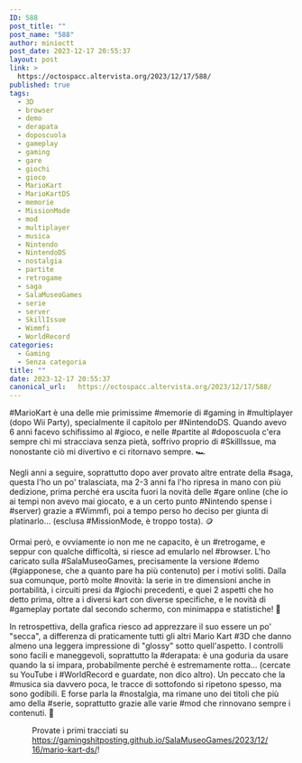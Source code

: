 ```yaml
---
ID: 588
post_title: ""
post_name: "588"
author: minioctt
post_date: 2023-12-17 20:55:37
layout: post
link: >
  https://octospacc.altervista.org/2023/12/17/588/
published: true
tags:
  - 3D
  - browser
  - demo
  - derapata
  - doposcuola
  - gameplay
  - gaming
  - gare
  - giochi
  - gioco
  - MarioKart
  - MarioKartDS
  - memorie
  - MissionMode
  - mod
  - multiplayer
  - musica
  - Nintendo
  - NintendoDS
  - nostalgia
  - partite
  - retrogame
  - saga
  - SalaMuseoGames
  - serie
  - server
  - SkillIssue
  - Wimmfi
  - WorldRecord
categories:
  - Gaming
  - Senza categoria
title: ""
date: 2023-12-17 20:55:37
canonical_url:   https://octospacc.altervista.org/2023/12/17/588/
---
```

<!-- wp:paragraph -->
<p>#MarioKart è una delle mie primissime #memorie di #gaming in #multiplayer (dopo Wii Party), specialmente il capitolo per #NintendoDS. Quando avevo 6 anni facevo schifissimo al #gioco, e nelle #partite al #doposcuola c'era sempre chi mi stracciava senza pietà, soffrivo proprio di #SkillIssue, ma nonostante ciò mi divertivo e ci ritornavo sempre. 🏎️</p>
<!-- /wp:paragraph -->

<!-- wp:paragraph -->
<p>Negli anni a seguire, soprattutto dopo aver provato altre entrate della #saga, questa l'ho un po' tralasciata, ma 2-3 anni fa l'ho ripresa in mano con più dedizione, prima perché era uscita fuori la novità delle #gare online (che io ai tempi non avevo mai giocato, e a un certo punto #Nintendo spense i #server) grazie a #Wimmfi, poi a tempo perso ho deciso per giunta di platinarlo... (esclusa #MissionMode, è troppo tosta). 🪙️</p>
<!-- /wp:paragraph -->

<!-- wp:paragraph -->
<p>Ormai però, e ovviamente io non me ne capacito, è un #retrogame, e seppur con qualche difficoltà, si riesce ad emularlo nel #browser. L'ho caricato sulla #SalaMuseoGames, precisamente la versione #demo (#giapponese, che a quanto pare ha più contenuto) per i motivi soliti. Dalla sua comunque, portò molte #novità: la serie in tre dimensioni anche in portabilità, i circuiti presi da #giochi precedenti, e quei 2 aspetti che ho detto prima, oltre a i diversi kart con diverse specifiche, e le novità di #gameplay portate dal secondo schermo, con minimappa e statistiche! 💯️</p>
<!-- /wp:paragraph -->

<!-- wp:paragraph -->
<p>In retrospettiva, della grafica riesco ad apprezzare il suo essere un po' "secca", a differenza di praticamente tutti gli altri Mario Kart #3D che danno almeno una leggera impressione di "glossy" sotto quell'aspetto. I controlli sono facili e maneggevoli, soprattutto la #derapata: è una goduria da usare quando la si impara, probabilmente perché è estremamente rotta... (cercate su YouTube i #WorldRecord e guardate, non dico altro). Un peccato che la #musica sia davvero poca, le tracce di sottofondo si ripetono spesso, ma sono godibili. E forse parla la #nostalgia, ma rimane uno dei titoli che più amo della #serie, soprattutto grazie alle varie #mod che rinnovano sempre i contenuti. 🎁️</p>
<!-- /wp:paragraph -->

<!-- wp:paragraph -->
<p></p>
<!-- /wp:paragraph -->

<!-- wp:image {"id":590,"sizeSlug":"full","linkDestination":"none","className":"large-pixelated"} -->
<figure class="wp-block-image size-full large-pixelated"><img src="{{site.cdnurl}}/assets/uploads/2023/12/simplescreenrecorder-2023-12-17_18.17.09.2.gif" alt="" class="wp-image-590"/><figcaption class="wp-element-caption">Provate i primi tracciati su <a href="https://gamingshitposting.github.io/SalaMuseoGames/2023/12/16/mario-kart-ds/">https://gamingshitposting.github.io/SalaMuseoGames/2023/12/16/mario-kart-ds/</a>!</figcaption></figure>
<!-- /wp:image -->